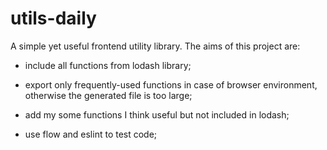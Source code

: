 # utils-daily

A simple yet useful frontend utility library. The aims of this project are:

- include all functions from lodash library;

- export only frequently-used functions in case of browser environment, otherwise the generated file is too large;

- add my some functions I think useful but not included in lodash;

- use flow and eslint to test code;
